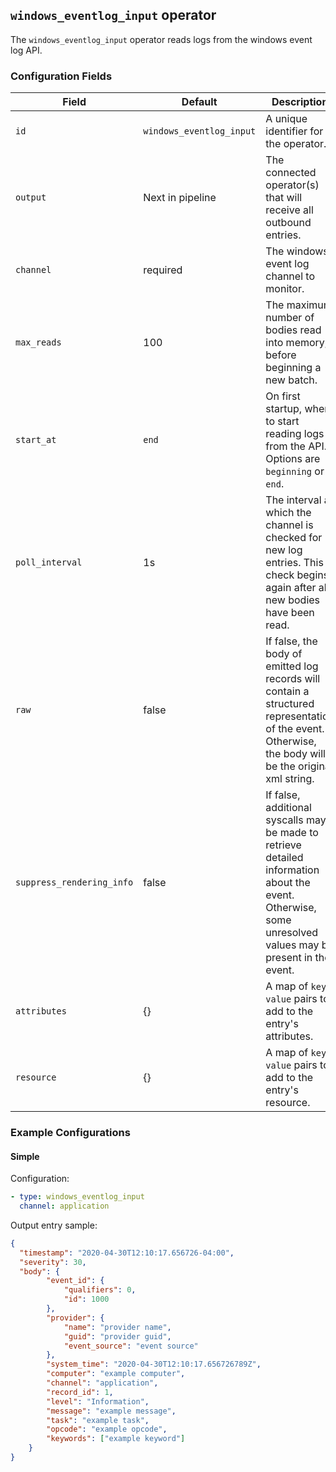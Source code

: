 ## `windows_eventlog_input` operator

The `windows_eventlog_input` operator reads logs from the windows event log API.

### Configuration Fields

| Field           | Default                  | Description |
| ---             | ---                      | ---         |
| `id`            | `windows_eventlog_input` | A unique identifier for the operator. |
| `output`        | Next in pipeline         | The connected operator(s) that will receive all outbound entries. |
| `channel`       | required                 | The windows event log channel to monitor. |
| `max_reads`     | 100                      | The maximum number of bodies read into memory, before beginning a new batch. |
| `start_at`      | `end`                    | On first startup, where to start reading logs from the API. Options are `beginning` or `end`. |
| `poll_interval` | 1s                       | The interval at which the channel is checked for new log entries. This check begins again after all new bodies have been read. |
| `raw` | false | If false, the body of emitted log records will contain a structured representation of the event. Otherwise, the body will be the original xml string. |
| `suppress_rendering_info` | false | If false, additional syscalls may be made to retrieve detailed information about the event. Otherwise, some unresolved values may be present in the event. |
| `attributes`    | {}                       | A map of `key: value` pairs to add to the entry's attributes. |
| `resource`      | {}                       | A map of `key: value` pairs to add to the entry's resource. |

### Example Configurations

#### Simple

Configuration:
```yaml
- type: windows_eventlog_input
  channel: application
```

Output entry sample:
```json
{
  "timestamp": "2020-04-30T12:10:17.656726-04:00",
  "severity": 30,
  "body": {
		"event_id": {
			"qualifiers": 0,
			"id": 1000
		},
		"provider": {
			"name": "provider name",
			"guid": "provider guid",
			"event_source": "event source"
		},
		"system_time": "2020-04-30T12:10:17.656726789Z",
		"computer": "example computer",
		"channel": "application",
		"record_id": 1,
		"level": "Information",
		"message": "example message",
		"task": "example task",
		"opcode": "example opcode",
		"keywords": ["example keyword"]
	}
}
```
